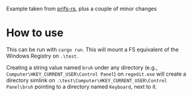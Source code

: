 Example taken from [prjfs-rs](https://github.com/fanzeyi/prjfs-rs/tree/master/examples/regfs), plus a couple of minor changes

# How to use

This can be run with `cargo run`. This will mount a FS equivalent of the Windows Registry on `.\test`.

Creating a string value named `bruh` under any directory (e.g., `Computer\HKEY_CURRENT_USER\Control Panel`) on `regedit.exe` will create a directory simlink on `.\test\Computer\HKEY_CURRENT_USER\Control Panel\bruh` pointing to a directory named `Keyboard`, next to it.